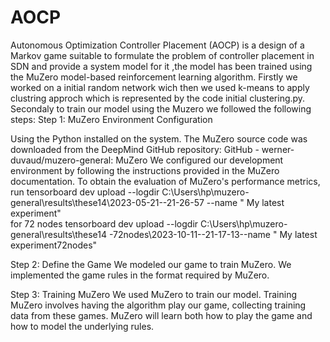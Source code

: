 # AOCP
Autonomous Optimization Controller Placement (AOCP) is a design of a Markov game suitable to formulate the problem of controller placement in SDN and provide a system model for it ,the model has been trained using the MuZero model-based reinforcement learning algorithm.
Firstly we worked on a initial random network wich then we used k-means to apply clustring approch which is represented by the code initial clustering.py.
Secondaly to train our model using the Muzero we followed the following steps:
Step 1: MuZero Environment Configuration

Using the Python installed on the system.
The MuZero source code was downloaded from the DeepMind GitHub repository: GitHub - werner-duvaud/muzero-general: MuZero
We configured our development environment by following the instructions provided in the MuZero documentation.
To obtain the evaluation of MuZero's performance metrics, run
tensorboard dev upload --logdir C:\Users\hp\muzero-general\results\these14\2023-05-21--21-26-57 --name " My latest experiment"   
for 72 nodes
tensorboard dev upload --logdir C:\Users\hp\muzero-general\results\these14 -72nodes\2023-10-11--21-17-13--name " My latest experiment72nodes"   

Step 2: Define the Game
We modeled our game to train MuZero.
We implemented the game rules in the format required by MuZero.

Step 3: Training MuZero
We used MuZero to train our model. Training MuZero involves having the algorithm play our game, collecting training data from these games.
MuZero will learn both how to play the game and how to model the underlying rules.
